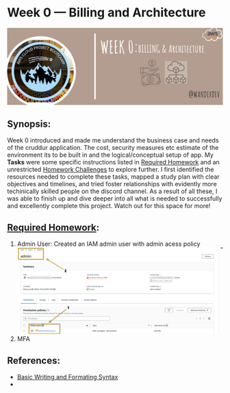 # Week 0 — Billing and Architecture
![billing and Architecture](assets/week0.png)

## Synopsis:
Week 0 introduced and made me understand the business case and needs of the cruddur application. The cost, security measures etc estimate of the environment its to be built in and the logical/conceptual setup of app. My **Tasks** were some specific instructions listed in [Required Homework](#required) and an unrestricted [Homework Challenges](challenges) to explore further. I first identified the resources  needed to complete these tasks, mapped a study plan with clear objectives and timelines, and tried foster relationships with evidently more techinically skilled people on the discord channel. As a result of all these, I was able to finish up and dive deeper into all what is needed to successfully and excellently complete this project. Watch out for this space for more!
 
## [Required Homework](#required):
1. Admin User: Created an IAM admin user with admin acess policy
![IAM admin user](assets/admin2.png)
2. MFA 

## References:
* [Basic Writing and Formating Syntax](https://docs.github.com/en/get-started/writing-on-github/getting-started-with-writing-and-formatting-on-github/basic-writing-and-formatting-syntax)
* 
